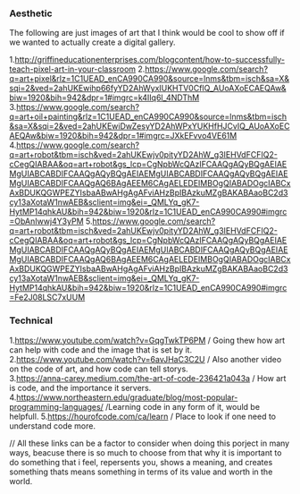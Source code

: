 ### Aesthetic

The following are just images of art that I think would be cool to show off if we wanted to actually create a digital gallery.

1.http://griffineducationenterprises.com/blogcontent/how-to-successfully-teach-pixel-art-in-your-classroom
2.https://www.google.com/search?q=art+pixel&rlz=1C1UEAD_enCA990CA990&source=lnms&tbm=isch&sa=X&sqi=2&ved=2ahUKEwihp66fyYD2AhWyxIUKHTV0CfIQ_AUoAXoECAEQAw&biw=1920&bih=942&dpr=1#imgrc=k4IIq6l_4NDThM
3.https://www.google.com/search?q=art+oil+painting&rlz=1C1UEAD_enCA990CA990&source=lnms&tbm=isch&sa=X&sqi=2&ved=2ahUKEwiDwZesyYD2AhWPxYUKHfHJCvIQ_AUoAXoECAEQAw&biw=1920&bih=942&dpr=1#imgrc=JXkEFvvo4VE61M
4.https://www.google.com/search?q=art+robot&tbm=isch&ved=2ahUKEwjv0pityYD2AhW_g3IEHVdFCFIQ2-cCegQIABAA&oq=art+robot&gs_lcp=CgNpbWcQAzIFCAAQgAQyBQgAEIAEMgUIABCABDIFCAAQgAQyBQgAEIAEMgUIABCABDIFCAAQgAQyBQgAEIAEMgUIABCABDIFCAAQgAQ6BAgAEEM6CAgAELEDEIMBOgQIABADOgcIABCxAxBDUKQGWPEZYIsbaABwAHgAgAFviAHzBpIBAzkuMZgBAKABAaoBC2d3cy13aXotaW1nwAEB&sclient=img&ei=_QMLYq_gK7-HytMP14qhkAU&bih=942&biw=1920&rlz=1C1UEAD_enCA990CA990#imgrc=ObAnIwwj4Y3yPM
5.https://www.google.com/search?q=art+robot&tbm=isch&ved=2ahUKEwjv0pityYD2AhW_g3IEHVdFCFIQ2-cCegQIABAA&oq=art+robot&gs_lcp=CgNpbWcQAzIFCAAQgAQyBQgAEIAEMgUIABCABDIFCAAQgAQyBQgAEIAEMgUIABCABDIFCAAQgAQyBQgAEIAEMgUIABCABDIFCAAQgAQ6BAgAEEM6CAgAELEDEIMBOgQIABADOgcIABCxAxBDUKQGWPEZYIsbaABwAHgAgAFviAHzBpIBAzkuMZgBAKABAaoBC2d3cy13aXotaW1nwAEB&sclient=img&ei=_QMLYq_gK7-HytMP14qhkAU&bih=942&biw=1920&rlz=1C1UEAD_enCA990CA990#imgrc=Fe2J08LSC7xUUM


### Technical

1.https://www.youtube.com/watch?v=GqgTwkTP6PM / Going thew how art can help with code and the image that is set by it.
2.https://www.youtube.com/watch?v=6avJHaC3C2U / Also another video on the code of art, and how code can tell storys.
<br>
3.https://anna-carey.medium.com/the-art-of-code-236421a043a / How art is code, and the importance it servers.
4.https://www.northeastern.edu/graduate/blog/most-popular-programming-languages/ /Learning code in any form of it, would be helpfull.
5.https://hourofcode.com/ca/learn / Place to look if one need to understand code more.

// All these links can be a factor to consider when doing this porject in many ways, beacuse there is so much to choose from that why it is important to do something that i feel,
repersents you, shows a meaning, and creates something thats means something in terms of its value and worth in the world.
